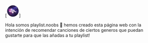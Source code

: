 [<img alt="alt_text" width="40px" src="images/logo.png" />]

Hola somos playlist.noobs 👋 hemos creado esta página web con la intención de recomendar canciones de ciertos generos que puedan gustarte para que las añadas a tu playlist!

